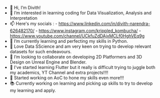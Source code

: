 - 👋 Hi, I’m Divith!
- 👀 I’m interested in learning coding for Data Visualization, Analysis and Interpretation
- 📫 Here's my socials : 
        - https://www.linkedin.com/in/divith-narendra-626482170/
        - https://www.instagram.com/krippled_kombucha/
        - https://www.youtube.com/channel/UCkfuZdDAjxMCLf0HghVEq9g
- 🌱 I’m currently learning and perfecting my skills in Python.
- 🍦 Love Data SScience and am very keen on trying to develop relevant datasets for such endeavours. 
- 💞️ I’m looking to collaborate on developing 2D Platformers and 3D Design on Unreal Engine and Blender. 
- 🐓 I've started learning Flutter but it really is difficult trying to juggle both my academics, YT Channel and extra projects!!!! 
- 🌟 Started working on AoC to hone my skills even more!!!
- 📚 Currently working on learning and picking up skills to try to develop my learning and apply. 


<!---
div1342/div1342 is a ✨ special ✨ repository because its `README.md` (this file) appears on your GitHub profile.
You can click the Preview link to take a look at your changes.
--->
